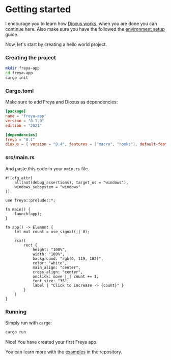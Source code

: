 # Getting started

I encourage you to learn how [Dioxus works](https://dioxuslabs.com/learn/0.4/guide/your_first_component), when you are done you can continue here. Also make sure you have the followed the [environment setup](../setup.html) guide.

Now, let's start by creating a hello world project.

### Creating the project

```sh
mkdir freya-app
cd freya-app
cargo init
```

### Cargo.toml

Make sure to add Freya and Dioxus as dependencies:

```toml
[package]
name = "freya-app"
version = "0.1.0"
edition = "2021"

[dependencies]
freya = "0.1"
dioxus = { version = "0.4", features = ["macro", "hooks"], default-features = false }
```

### src/main.rs

And paste this code in your `main.rs` file.

```rust, no_run no_run
#![cfg_attr(
    all(not(debug_assertions), target_os = "windows"),
    windows_subsystem = "windows"
)]

use freya::prelude::*;

fn main() {
    launch(app);
}

fn app() -> Element {
    let mut count = use_signal(|| 0);

    rsx!(
        rect {
            height: "100%",
            width: "100%",
            background: "rgb(0, 119, 182)",
            color: "white",
            main_align: "center",
            cross_align: "center",
            onclick: move |_| count += 1,
            font_size: "35",
            label { "Click to increase -> {count}" }
        }
    )
}
```

### Running
Simply run with `cargo`:

```sh
cargo run
```

Nice! You have created your first Freya app. 

You can learn more with the [examples](https://github.com/marc2332/freya/tree/main/examples) in the repository.